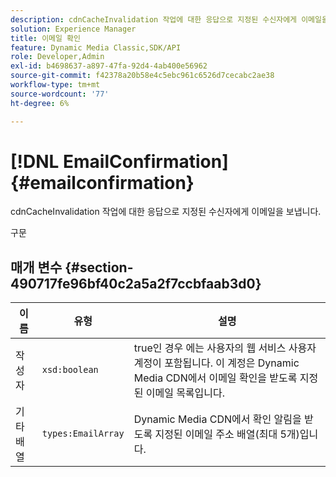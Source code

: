 ```yaml
---
description: cdnCacheInvalidation 작업에 대한 응답으로 지정된 수신자에게 이메일을 보냅니다.
solution: Experience Manager
title: 이메일 확인
feature: Dynamic Media Classic,SDK/API
role: Developer,Admin
exl-id: b4698637-a897-47fa-92d4-4ab400e56962
source-git-commit: f42378a20b58e4c5ebc961c6526d7cecabc2ae38
workflow-type: tm+mt
source-wordcount: '77'
ht-degree: 6%

---
```


# [!DNL EmailConfirmation]{#emailconfirmation}

cdnCacheInvalidation 작업에 대한 응답으로 지정된 수신자에게 이메일을 보냅니다.

구문

## 매개 변수 {#section-490717fe96bf40c2a5a2f7ccbfaab3d0}

| 이름 | 유형 | 설명 |
|---|---|---|
| 작성자 | `xsd:boolean` | true인 경우 에는 사용자의 웹 서비스 사용자 계정이 포함됩니다. 이 계정은 Dynamic Media CDN에서 이메일 확인을 받도록 지정된 이메일 목록입니다. |
| 기타 배열 | `types:EmailArray` | Dynamic Media CDN에서 확인 알림을 받도록 지정된 이메일 주소 배열(최대 5개)입니다. |
